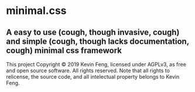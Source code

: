 # minimal.css
A easy to use (cough, though invasive, cough) and simple (cough, though lacks documentation, cough) minimal css framework
---
This project Copyright &copy; 2019 Kevin Feng, licensed under AGPLv3, as free and open source software. All rights reserved. Note that all rights to relicense, the source code, and all intelectual property belongs to Kevin Feng.
